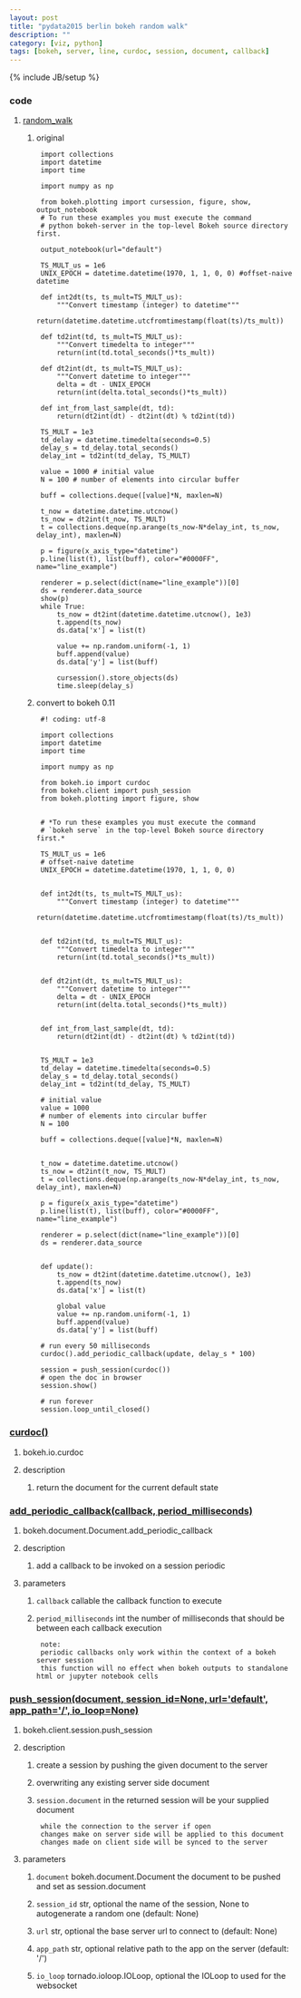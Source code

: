 ```yaml
---
layout: post
title: "pydata2015 berlin bokeh random walk"
description: ""
category: [viz, python]
tags: [bokeh, server, line, curdoc, session, document, callback]
---
```

{% include JB/setup %}


### code

1. [random_walk](https://github.com/chdoig/pydata2015-berlin-bokeh/blob/gh-pages/examples/Server/random_walk.ipynb)

    1. original

            import collections
            import datetime
            import time

            import numpy as np

            from bokeh.plotting import cursession, figure, show, output_notebook
            # To run these examples you must execute the command
            # python bokeh-server in the top-level Bokeh source directory first.

            output_notebook(url="default")

            TS_MULT_us = 1e6
            UNIX_EPOCH = datetime.datetime(1970, 1, 1, 0, 0) #offset-naive datetime

            def int2dt(ts, ts_mult=TS_MULT_us):
                """Convert timestamp (integer) to datetime"""
                return(datetime.datetime.utcfromtimestamp(float(ts)/ts_mult))
                    
            def td2int(td, ts_mult=TS_MULT_us):
                """Convert timedelta to integer"""
                return(int(td.total_seconds()*ts_mult))
                    
            def dt2int(dt, ts_mult=TS_MULT_us):
                """Convert datetime to integer"""
                delta = dt - UNIX_EPOCH
                return(int(delta.total_seconds()*ts_mult))
                    
            def int_from_last_sample(dt, td):
                return(dt2int(dt) - dt2int(dt) % td2int(td))

            TS_MULT = 1e3
            td_delay = datetime.timedelta(seconds=0.5)
            delay_s = td_delay.total_seconds()
            delay_int = td2int(td_delay, TS_MULT)

            value = 1000 # initial value
            N = 100 # number of elements into circular buffer

            buff = collections.deque([value]*N, maxlen=N)

            t_now = datetime.datetime.utcnow()
            ts_now = dt2int(t_now, TS_MULT)
            t = collections.deque(np.arange(ts_now-N*delay_int, ts_now, delay_int), maxlen=N)

            p = figure(x_axis_type="datetime")
            p.line(list(t), list(buff), color="#0000FF", name="line_example")

            renderer = p.select(dict(name="line_example"))[0]
            ds = renderer.data_source
            show(p)
            while True:
                ts_now = dt2int(datetime.datetime.utcnow(), 1e3)
                t.append(ts_now)
                ds.data['x'] = list(t)

                value += np.random.uniform(-1, 1)
                buff.append(value)
                ds.data['y'] = list(buff)
                
                cursession().store_objects(ds)
                time.sleep(delay_s)

    1. convert to bokeh 0.11

            #! coding: utf-8

            import collections
            import datetime
            import time

            import numpy as np

            from bokeh.io import curdoc
            from bokeh.client import push_session
            from bokeh.plotting import figure, show


            # *To run these examples you must execute the command
            # `bokeh serve` in the top-level Bokeh source directory first.*

            TS_MULT_us = 1e6
            # offset-naive datetime
            UNIX_EPOCH = datetime.datetime(1970, 1, 1, 0, 0)


            def int2dt(ts, ts_mult=TS_MULT_us):
                """Convert timestamp (integer) to datetime"""
                return(datetime.datetime.utcfromtimestamp(float(ts)/ts_mult))


            def td2int(td, ts_mult=TS_MULT_us):
                """Convert timedelta to integer"""
                return(int(td.total_seconds()*ts_mult))


            def dt2int(dt, ts_mult=TS_MULT_us):
                """Convert datetime to integer"""
                delta = dt - UNIX_EPOCH
                return(int(delta.total_seconds()*ts_mult))


            def int_from_last_sample(dt, td):
                return(dt2int(dt) - dt2int(dt) % td2int(td))


            TS_MULT = 1e3
            td_delay = datetime.timedelta(seconds=0.5)
            delay_s = td_delay.total_seconds()
            delay_int = td2int(td_delay, TS_MULT)

            # initial value
            value = 1000
            # number of elements into circular buffer
            N = 100

            buff = collections.deque([value]*N, maxlen=N)


            t_now = datetime.datetime.utcnow()
            ts_now = dt2int(t_now, TS_MULT)
            t = collections.deque(np.arange(ts_now-N*delay_int, ts_now, delay_int), maxlen=N)

            p = figure(x_axis_type="datetime")
            p.line(list(t), list(buff), color="#0000FF", name="line_example")

            renderer = p.select(dict(name="line_example"))[0]
            ds = renderer.data_source


            def update():
                ts_now = dt2int(datetime.datetime.utcnow(), 1e3)
                t.append(ts_now)
                ds.data['x'] = list(t)

                global value
                value += np.random.uniform(-1, 1)
                buff.append(value)
                ds.data['y'] = list(buff)

            # run every 50 milliseconds
            curdoc().add_periodic_callback(update, delay_s * 100)

            session = push_session(curdoc())
            # open the doc in browser
            session.show()

            # run forever
            session.loop_until_closed()

### [curdoc()](http://bokeh.pydata.org/en/latest/docs/reference/io.html#bokeh.io.curdoc)

1. bokeh.io.curdoc

1. description

    1. return the document for the current default state

### [add_periodic_callback(callback, period_milliseconds)](http://bokeh.pydata.org/en/latest/docs/reference/document.html#bokeh.document.Document.add_periodic_callback)

1. bokeh.document.Document.add_periodic_callback

1. description

    1. add a callback to be invoked on a session periodic

1. parameters

    1. `callback` callable the callback function to execute

    1. `period_milliseconds` int the number of milliseconds that should be between each callback execution

            note:
            periodic callbacks only work within the context of a bokeh server session
            this function will no effect when bokeh outputs to standalone html or jupyter notebook cells

### [push_session(document, session_id=None, url='default', app_path='/', io_loop=None)](http://bokeh.pydata.org/en/latest/docs/reference/client.html#bokeh.client.session.push_session)

1. bokeh.client.session.push_session

1. description

    1. create a session by pushing the given document to the server

    1. overwriting any existing server side document

    1. `session.document` in the returned session will be your supplied document

            while the connection to the server if open
            changes make on server side will be applied to this document
            changes made on client side will be synced to the server

1. parameters

    1. `document` bokeh.document.Document the document to be pushed and set as session.document

    1. `session_id` str, optional the name of the session, None to autogenerate a random one (default: None)

    1. `url` str, optional the base server url to connect to (default: None)

    1. `app_path` str, optional relative path to the app on the server (default: '/')

    1. `io_loop` tornado.ioloop.IOLoop, optional the IOLoop to used for the websocket
